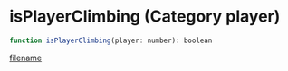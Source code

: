 # isPlayerClimbing (Category player)

```js
function isPlayerClimbing(player: number): boolean
```

[filename](isPlayerClimbing_m.md ':include')